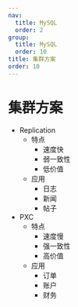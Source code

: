 ```yaml
---
nav:
  title: MySQL
  order: 2
group:
  title: MySQL
  order: 10
title: 集群方案
order: 10
---
```


# 集群方案

- Replication
  - 特点
    - 速度快
    - 弱一致性
    - 低价值
  - 应用
    - 日志
    - 新闻
    - 帖子
- PXC
  - 特点
    - 速度慢
    - 强一致性
    - 高价值
  - 应用
    - 订单
    - 账户
    - 财务
